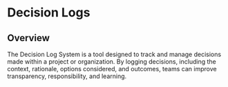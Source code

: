# Decision Logs

## Overview
The Decision Log System is a tool designed to track and manage decisions made within a project or organization. By logging decisions, including the context, rationale, options considered, and outcomes, teams can improve transparency, responsibility, and learning.

